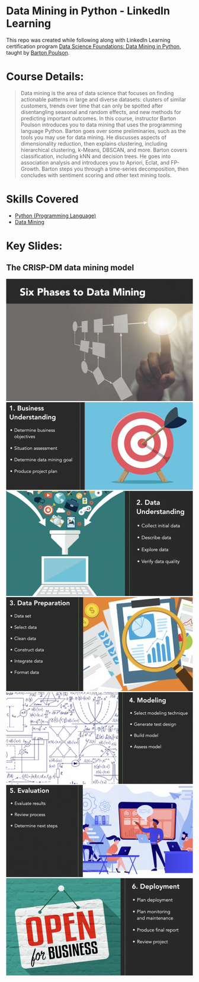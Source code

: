 # Data Mining in Python - LinkedIn Learning

This repo was created while following along with LinkedIn Learning certification program [Data Science Foundations: Data Mining in Python](https://www.linkedin.com/learning/data-science-foundations-data-mining-in-python/the-crisp-dm-data-mining-model?autoAdvance=true&autoSkip=true&autoplay=true&resume=false), taught by [Barton Poulson](https://www.linkedin.com/learning/instructors/barton-poulson).

# Course Details:
>Data mining is the area of data science that focuses on finding actionable patterns in large and diverse datasets: clusters of similar customers, trends over time that can only be spotted after disentangling seasonal and random effects, and new methods for predicting important outcomes. In this course, instructor Barton Poulson introduces you to data mining that uses the programming language Python. Barton goes over some preliminaries, such as the tools you may use for data mining. He discusses aspects of dimensionality reduction, then explains clustering, including hierarchical clustering, k-Means, DBSCAN, and more. Barton covers classification, including kNN and decision trees. He goes into association analysis and introduces you to Apriori, Eclat, and FP-Growth. Barton steps you through a time-series decomposition, then concludes with sentiment scoring and other text mining tools.

# Skills Covered
* [Python (Programming Language)](https://www.linkedin.com/learning/search?keywords=Python%20(Programming%20Language))
* [Data Mining](https://www.linkedin.com/learning/search?keywords=Data%20Mining)

# Key Slides:
## The CRISP-DM data mining model
![slide](Images/1.png)
![slide](Images/2.png)
![slide](Images/3.png)
![slide](Images/4.png)
![slide](Images/5.png)
![slide](Images/6.png)
![slide](Images/7.png)
